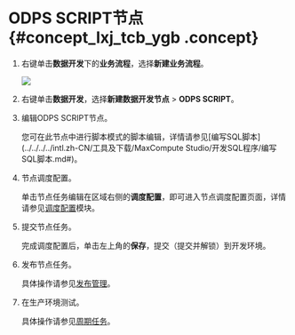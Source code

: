 # ODPS SCRIPT节点 {#concept_lxj_tcb_ygb .concept}

1.  右键单击**数据开发**下的**业务流程**，选择**新建业务流程**。

    ![](http://static-aliyun-doc.oss-cn-hangzhou.aliyuncs.com/assets/img/16292/15580808957651_zh-CN.png)

2.  右键单击**数据开发**，选择**新建数据开发节点** \> **ODPS SCRIPT**。
3.  编辑ODPS SCRIPT节点。

    您可在此节点中进行脚本模式的脚本编辑，详情请参见[编写SQL脚本](../../../../intl.zh-CN/工具及下载/MaxCompute Studio/开发SQL程序/编写SQL脚本.md#)。

4.  节点调度配置。

    单击节点任务编辑在区域右侧的**调度配置**，即可进入节点调度配置页面，详情请参见[调度配置](intl.zh-CN/使用指南/数据开发/调度配置/基本属性.md#)模块。

5.  提交节点任务。

    完成调度配置后，单击左上角的**保存**，提交（提交并解锁）到开发环境。

6.  发布节点任务。

    具体操作请参见[发布管理](intl.zh-CN/使用指南/数据开发/发布管理/任务发布.md#)。

7.  在生产环境测试。

    具体操作请参见[周期任务](intl.zh-CN/使用指南/运维中心/任务列表/周期任务.md#)。


